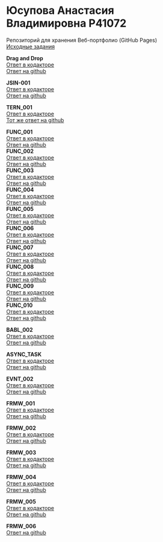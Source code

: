 # Юсупова Анастасия Владимировна Р41072
Репозиторий для хранения Веб-портфолио (GitHub Pages)<br/>
<a href=https://github.com/GossJS/ifmo-2019/tree/tasks-2020-spring>Исходные задания</a><br/>



<b>Drag and Drop</b><br/>
<a href='https://www.kodaktor.ru/on_d19fc'>Ответ в кодакторе</a><br/>
<a href='https://github.com/AnastasiiaIusupova/tasks/blob/master/Drag%20and%20Drop'>Ответ на github</a><br/>


<b>JSIN-001</b><br/>
<a href='https://www.kodaktor.ru/?!=a278422_bc965'>Ответ в кодакторе</a><br/>
<a href='https://github.com/AnastasiiaIusupova/tasks/blob/master/JSIN-001'>Ответ на github</a><br/>

<b>TERN_001</b><br/>
<a href='https://kodaktor.ru/?!=tern_a8fdc'>Ответ в кодакторе</a><br/>
<a href='https://github.com/AnastasiiaIusupova/tasks/blob/master/TERN_001'>Тот же ответ на github</a><br/>

<b>FUNC_001</b><br/>
<a href='https://kodaktor.ru/?!=task_func_88587'> Ответ в кодакторе</a> <br/>
<a href='https://github.com/AnastasiiaIusupova/tasks/blob/master/FUNC_001'> Ответ на github</a> <br/>
<b>FUNC_002</b><br/>
<a href='https://kodaktor.ru/?!=func_df975'>Ответ в кодакторе</a> <br/>
<a href='https://github.com/AnastasiiaIusupova/tasks/blob/master/FUNC_002'>Ответ на github</a> <br/>
<b>FUNC_003</b><br/>
<a href='https://kodaktor.ru/?!=func_4f3f4'>Ответ в кодакторе</a> <br/>
<a href='https://github.com/AnastasiiaIusupova/tasks/blob/master/FUNC_003'>Ответ на github</a> <br/>
<b>FUNC_004</b><br/>
<a href='https://kodaktor.ru/?!=func_9d802'>Ответ в кодакторе</a> <br/>
<a href='https://github.com/AnastasiiaIusupova/tasks/blob/master/FUNC_004'>Ответ на github</a> <br/>
<b>FUNC_005</b><br/>
<a href='https://kodaktor.ru/?!=func_77ae2'>Ответ в кодакторе</a> <br/>
<a href='https://github.com/AnastasiiaIusupova/tasks/blob/master/FUNC_005'>Ответ на github</a> <br/>
<b>FUNC_006</b><br/>
<a href='https://kodaktor.ru/?!=func_d4043'>Ответ в кодакторе</a> <br/>
<a href='https://github.com/AnastasiiaIusupova/tasks/blob/master/FUNC_006'>Ответ на github</a> <br/>
<b>FUNC_007</b><br/>
<a href='https://kodaktor.ru/?!=func_1f5dc'>Ответ в кодакторе</a> <br/>
<a href='https://github.com/AnastasiiaIusupova/tasks/blob/master/FUNC_007'>Ответ на github</a> <br/>
<b>FUNC_008</b><br/>
<a href='https://kodaktor.ru/?!=func_d55bf'>Ответ в кодакторе</a> <br/>
<a href='https://github.com/AnastasiiaIusupova/tasks/blob/master/FUNC_008'>Ответ на github</a> <br/>
<b>FUNC_009</b><br/>
<a href='https://kodaktor.ru/?!=func_0f5a7'>Ответ в кодакторе</a> <br/>
<a href='https://github.com/AnastasiiaIusupova/tasks/blob/master/FUNC_009'>Ответ на github</a> <br/>
<b>FUNC_010</b><br/>
<a href='https://kodaktor.ru/?!=func_880ec'>Ответ в кодакторе</a> <br/>
<a href='https://github.com/AnastasiiaIusupova/tasks/blob/master/FUNC_009'>Ответ на github</a> <br/>

<b>BABL_002</b><br/>
<a href='https://kodaktor.ru/bind02032018_35be2'>Ответ в кодакторе</a> <br/>
<a href='https://github.com/AnastasiiaIusupova/tasks/blob/master/BABL_002'>Ответ на github</a> <br/>

<b>ASYNC_TASK</b><br/>
<a href='https://www.kodaktor.ru/b97387c'>Ответ в кодакторе</a> <br/>
<a href='https://github.com/AnastasiiaIusupova/tasks/blob/master/ASYNC_TASK'>Ответ на github</a> <br/>

<b>EVNT_002</b><br/>
<a href='https://kodaktor.ru/custom_07000'>Ответ в кодакторе</a> <br/>
<a href='https://github.com/AnastasiiaIusupova/tasks/blob/master/EVNT_002'>Ответ на github</a> <br/>

<b>FRMW_001</b><br/>
<a href='https://kodaktor.ru/react_state_cbc26'>Ответ в кодакторе</a> <br/>
<a href='https://github.com/AnastasiiaIusupova/tasks/blob/master/EVNT_002'>Ответ на github</a> <br/>

<b>FRMW_002</b><br/>
<a href='https://kodaktor.ru/frmw_6c82c'>Ответ в кодакторе</a> <br/>
<a href='https://github.com/AnastasiiaIusupova/tasks/blob/master/FRMW_002'>Ответ на github</a> <br/>

<b>FRMW_003</b><br/>
<a href='https://kodaktor.ru/frmw_f7916'>Ответ в кодакторе</a> <br/>
<a href='https://github.com/AnastasiiaIusupova/tasks/blob/master/FRMW_003'>Ответ на github</a> <br/>

<b>FRMW_004</b><br/>
<a href='https://kodaktor.ru/frmw_eb69f'>Ответ в кодакторе</a> <br/>
<a href='https://github.com/AnastasiiaIusupova/tasks/blob/master/FRMW_004'>Ответ на github</a> <br/>

<b>FRMW_005</b><br/>
<a href='https://kodaktor.ru/frmw_5a631'>Ответ в кодакторе</a> <br/>
<a href='https://github.com/AnastasiiaIusupova/tasks/blob/master/FRMW_005'>Ответ на github</a> <br/>

<b>FRMW_006</b><br/>
<a href='https://github.com/AnastasiiaIusupova/tasks/tree/master/elm-project-master'>Ответ на github</a> <br/>
